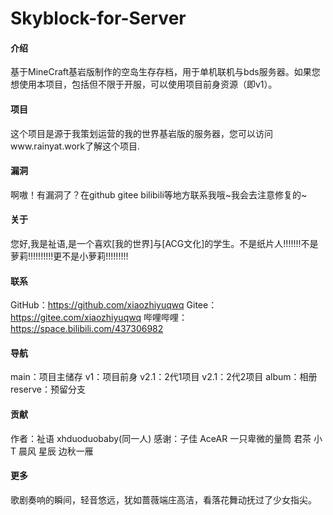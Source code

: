 # Skyblock-for-Server

#### 介绍
基于MineCraft基岩版制作的空岛生存存档，用于单机联机与bds服务器。如果您想使用本项目，包括但不限于开服，可以使用项目前身资源（即v1）。

#### 项目
这个项目是源于我策划运营的我的世界基岩版的服务器，您可以访问www.rainyat.work了解这个项目.

#### 漏洞
啊嗷！有漏洞了？在github gitee bilibili等地方联系我哦~我会去注意修复的~

#### 关于
您好,我是祉语,是一个喜欢[我的世界]与[ACG文化]的学生。不是纸片人!!!!!!!不是萝莉!!!!!!!!!!更不是小萝莉!!!!!!!!! 

#### 联系
GitHub：https://github.com/xiaozhiyuqwq Gitee：https://gitee.com/xiaozhiyuqwq 哔哩哔哩：https://space.bilibili.com/437306982

#### 导航
main：项目主储存 v1：项目前身 v2.1：2代1项目 v2.1：2代2项目 album：相册 reserve：预留分支

#### 贡献
作者：祉语 xhduoduobaby(同一人) 感谢：子佳 AceAR 一只卑微的量筒 君茶 小T 晨风 星辰 边秋一雁

#### 更多
歌剧奏响的瞬间，轻音悠远，犹如蔷薇端庄高洁，看落花舞动抚过了少女指尖。
